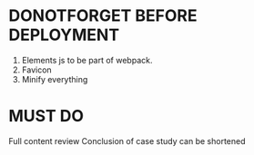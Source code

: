# DONOTFORGET BEFORE DEPLOYMENT

1. Elements js to be part of webpack.
2. Favicon
3. Minify everything

# MUST DO

Full content review
Conclusion of case study can be shortened